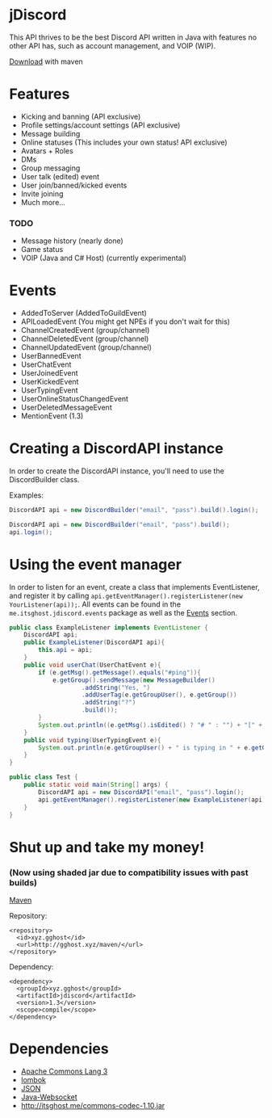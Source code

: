 # jDiscord

This API thrives to be the best Discord API written in Java with features no other API has, such as account management, and VOIP (WIP).

[Download](#shut-up-and-take-my-money) with maven

# Features
- Kicking and banning                   (API exclusive)
- Profile settings/account settings		(API exclusive)
- Message building
- Online statuses						(This includes your own status! API exclusive)
- Avatars + Roles 
- DMs
- Group messaging
- User talk (edited) event 
- User join/banned/kicked events
- Invite joining
- Much more... 

### TODO
- Message history         (nearly done)
- Game status
- VOIP (Java and C# Host) (currently experimental)

# Events
- AddedToServer       (AddedToGuildEvent)
- APILoadedEvent      (You might get NPEs if you don't wait for this)
- ChannelCreatedEvent (group/channel)
- ChannelDeletedEvent (group/channel)
- ChannelUpdatedEvent (group/channel)
- UserBannedEvent
- UserChatEvent
- UserJoinedEvent
- UserKickedEvent
- UserTypingEvent
- UserOnlineStatusChangedEvent
- UserDeletedMessageEvent
- MentionEvent (1.3)



# Creating a DiscordAPI instance

In order to create the DiscordAPI instance, you'll need to use the DiscordBuilder class. 

Examples:
```java
DiscordAPI api = new DiscordBuilder("email", "pass").build().login();

DiscordAPI api = new DiscordBuilder("email", "pass").build();
api.login();
```

# Using the event manager
In order to listen for an event, create a class that implements EventListener, and register it by calling `api.getEventManager().registerListener(new YourListener(api));`. All events can be found in the `me.itsghost.jdiscord.events` package as well as the [Events](#events) section. 

```java
public class ExampleListener implements EventListener {
    DiscordAPI api;
    public ExampleListener(DiscordAPI api){
        this.api = api;
    }
    public void userChat(UserChatEvent e){
        if (e.getMsg().getMessage().equals("#ping")){
            e.getGroup().sendMessage(new MessageBuilder()
                    .addString("Yes, ")
                    .addUserTag(e.getGroupUser(), e.getGroup())
                    .addString("?")
                    .build());
        }
        System.out.println((e.getMsg().isEdited() ? "# " : "") + "[" + e.getGroup().getName() + "] " + e.getGroupUser() + " > " + e.getMsg().getMessage());
    }
    public void typing(UserTypingEvent e){
        System.out.println(e.getGroupUser() + " is typing in " + e.getGroup());
    }
}

public class Test {
    public static void main(String[] args) {
        DiscordAPI api = new DiscordAPI("email", "pass").login();
        api.getEventManager().registerListener(new ExampleListener(api)); //Register listener
    }
}
```
# Shut up and take my money! 
### (Now using shaded jar due to compatibility issues with past builds)
[Maven](http://itsghost.me/maven)

Repository:
```
<repository>
  <id>xyz.gghost</id>
  <url>http://gghost.xyz/maven/</url>
</repository>
```
Dependency:
```
<dependency>
  <groupId>xyz.gghost</groupId>
  <artifactId>jdiscord</artifactId>
  <version>1.3</version>
  <scope>compile</scope>
</dependency>
```


# Dependencies
- [Apache Commons Lang 3](https://commons.apache.org/proper/commons-lang/)
- [lombok](https://projectlombok.org/)
- [JSON](http://www.json.org/java/)
- [Java-Websocket](https://github.com/tootallnate/java-websocket)
- http://itsghost.me/commons-codec-1.10.jar
